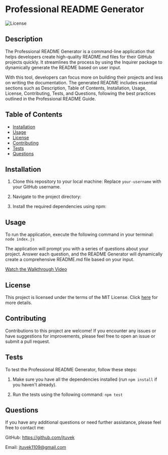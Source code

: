 # Professional README Generator

![License](https://img.shields.io/badge/License-MIT-yellow.svg)

## Description

The Professional README Generator is a command-line application that helps developers create high-quality README.md files for their GitHub projects quickly. It streamlines the process by using the Inquirer package to dynamically generate the README based on user input.

With this tool, developers can focus more on building their projects and less on writing the documentation. The generated README includes essential sections such as Description, Table of Contents, Installation, Usage, License, Contributing, Tests, and Questions, following the best practices outlined in the Professional README Guide.

## Table of Contents

- [Installation](#installation)
- [Usage](#usage)
- [License](#license)
- [Contributing](#contributing)
- [Tests](#tests)
- [Questions](#questions)

## Installation

1. Clone this repository to your local machine:
Replace `your-username` with your GitHub username.

2. Navigate to the project directory:

3. Install the required dependencies using npm:

## Usage

To run the application, execute the following command in your terminal: `node index.js`

The application will prompt you with a series of questions about your project. Answer each question, and the README Generator will dynamically create a comprehensive README.md file based on your input.

<!-- Add a link to your walkthrough video here (Replace `walkthrough-video-link` with the actual link) -->
[Watch the Walkthrough Video](https://drive.google.com/file/d/1s--lmLqL7S0SE-bOrgNxcCwaAogpgkBi/view)

## License

This project is licensed under the terms of the MIT License. Click [here](https://opensource.org/licenses/MIT) for more details.

## Contributing

Contributions to this project are welcome! If you encounter any issues or have suggestions for improvements, please feel free to open an issue or submit a pull request.

## Tests

To test the Professional README Generator, follow these steps:

1. Make sure you have all the dependencies installed (run `npm install` if you haven't already).

2. Run the tests using the following command: `npm test`

## Questions

If you have any additional questions or need further assistance, please feel free to contact me:

GitHub: https://github.com/jtuvek

Email: jtuvek1109@gmail.com
